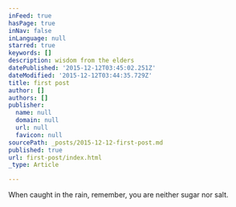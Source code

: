 ```yaml
---
inFeed: true
hasPage: true
inNav: false
inLanguage: null
starred: true
keywords: []
description: wisdom from the elders
datePublished: '2015-12-12T03:45:02.251Z'
dateModified: '2015-12-12T03:44:35.729Z'
title: first post
author: []
authors: []
publisher:
  name: null
  domain: null
  url: null
  favicon: null
sourcePath: _posts/2015-12-12-first-post.md
published: true
url: first-post/index.html
_type: Article

---
```

When caught in the rain, remember, you are neither sugar nor salt.